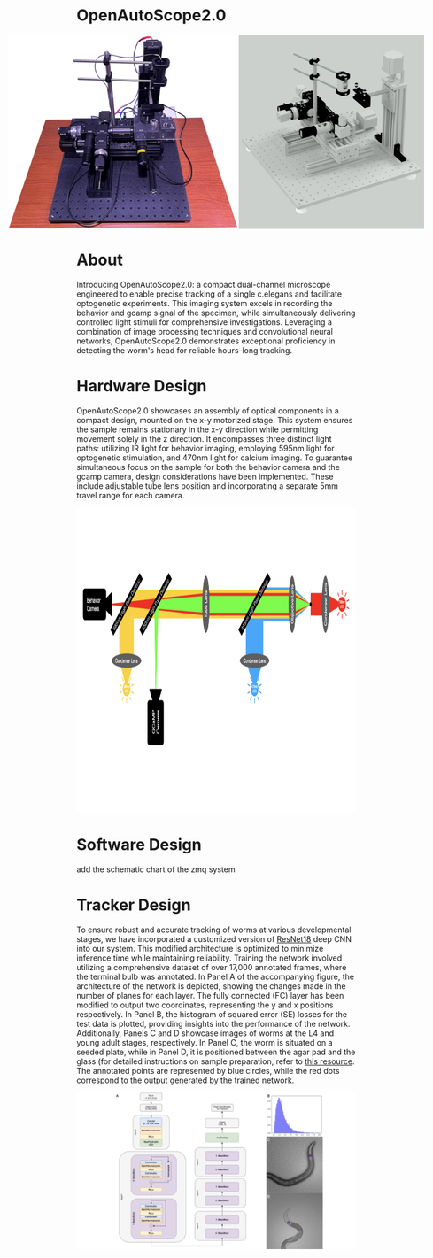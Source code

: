 # OpenAutoScope2.0


<div style="display: flex; justify-content: center;">
    <img src="images/images/OpenAutoScope.png" alt="Image 1" height="350" />
    <img src="images/images/OpenAutoScope_AutoCAD.png" alt="Image 2" height="350" />
</div>

# About

Introducing OpenAutoScope2.0: a compact dual-channel microscope engineered to enable precise tracking of a single c.elegans and facilitate optogenetic experiments. This imaging system excels in recording the behavior and gcamp signal of the specimen, while simultaneously delivering controlled light stimuli for comprehensive investigations. Leveraging a combination of image processing techniques and convolutional neural networks, OpenAutoScope2.0 demonstrates exceptional proficiency in detecting the worm's head for reliable hours-long tracking.

# Hardware Design
OpenAutoScope2.0 showcases an assembly of optical components in a compact design, mounted on the x-y motorized stage. This system ensures the sample remains stationary in the x-y direction while permitting movement solely in the z direction. It encompasses three distinct light paths: utilizing IR light for behavior imaging, employing 595nm light for optogenetic stimulation, and 470nm light for calcium imaging. To guarantee simultaneous focus on the sample for both the behavior camera and the gcamp camera, design considerations have been implemented. These include adjustable tube lens position and incorporating a separate 5mm travel range for each camera.


<p align="center">
  <img src="images/images/light_path.png" alt="Image" height="550">
</p>


# Software Design
add the schematic chart of the zmq system

# Tracker Design 
To ensure robust and accurate tracking of worms at various developmental stages, we have incorporated a customized version of [ResNet18](https://arxiv.org/abs/1512.03385) deep CNN into our system. This modified architecture is optimized to minimize inference time while maintaining reliability. Training the network involved utilizing a comprehensive dataset of over 17,000 annotated frames, where the terminal bulb was annotated. In Panel A of the accompanying figure, the architecture of the network is depicted, showing the changes made in the number of planes for each layer. The fully connected (FC) layer has been modified to output two coordinates, representing the y and x positions respectively. In Panel B, the histogram of squared error (SE) losses for the test data is plotted, providing insights into the performance of the network. Additionally, Panels C and D showcase images of worms at the L4 and young adult stages, respectively. In Panel C, the worm is situated on a seeded plate, while in Panel D, it is positioned between the agar pad and the glass (for detailed instructions on sample preparation, refer to [this resource](documentation/sample_preparation.md). The annotated points are represented by blue circles, while the red dots correspond to the output generated by the trained network.

<p align="center">
  <img src="images/images/trackercnn.png" alt="Image">
</p>
